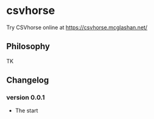# csvhorse

Try CSVhorse online at https://csvhorse.mcglashan.net/

## Philosophy

TK

## Changelog

### version 0.0.1
* The start
